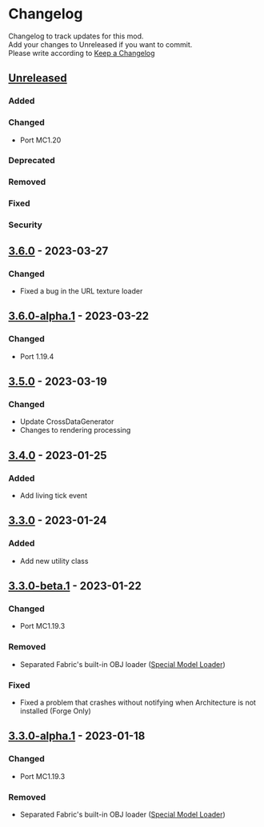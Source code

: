# Changelog
Changelog to track updates for this mod.  
    Add your changes to Unreleased if you want to commit.  
    Please write according to [Keep a Changelog](https://keepachangelog.com/en/1.0.0/)

## [Unreleased]

### Added

### Changed
- Port MC1.20

### Deprecated

### Removed

### Fixed

### Security

## [3.6.0] - 2023-03-27

### Changed
- Fixed a bug in the URL texture loader

## [3.6.0-alpha.1] - 2023-03-22

### Changed
- Port 1.19.4

## [3.5.0] - 2023-03-19

### Changed
- Update CrossDataGenerator
- Changes to rendering processing

## [3.4.0] - 2023-01-25

### Added
- Add living tick event

## [3.3.0] - 2023-01-24

### Added
- Add new utility class

## [3.3.0-beta.1] - 2023-01-22

### Changed
- Port MC1.19.3

### Removed
- Separated Fabric's built-in OBJ loader ([Special Model Loader](https://github.com/TeamFelnull/SpecialModelLoader))

### Fixed
- Fixed a problem that crashes without notifying when Architecture is not installed (Forge Only)

## [3.3.0-alpha.1] - 2023-01-18

### Changed
- Port MC1.19.3

### Removed
- Separated Fabric's built-in OBJ loader ([Special Model Loader](https://github.com/TeamFelnull/SpecialModelLoader))

[Unreleased]: https://github.com/TeamFelnull/OtyacraftEngine/compare/v3.6.0...HEAD
[3.6.0]: https://github.com/TeamFelnull/OtyacraftEngine/compare/v3.6.0-alpha.1...v3.6.0
[3.6.0-alpha.1]: https://github.com/TeamFelnull/OtyacraftEngine/compare/v3.5.0...v3.6.0-alpha.1
[3.5.0]: https://github.com/TeamFelnull/OtyacraftEngine/compare/v3.4.0...v3.5.0
[3.4.0]: https://github.com/TeamFelnull/OtyacraftEngine/compare/v3.3.0...v3.4.0
[3.3.0]: https://github.com/TeamFelnull/OtyacraftEngine/compare/v3.3.0-beta.1...v3.3.0
[3.3.0-beta.1]: https://github.com/TeamFelnull/OtyacraftEngine/compare/v3.3.0-alpha.1...v3.3.0-beta.1
[3.3.0-alpha.1]: https://github.com/TeamFelnull/OtyacraftEngine/commits/v3.3.0-alpha.1
